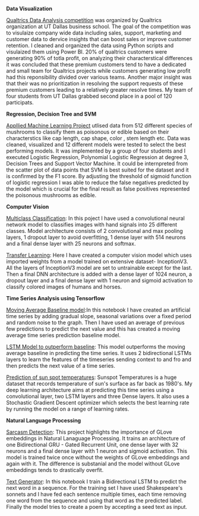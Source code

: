 **Data Visualization**

[Qualtrics Data Analysis competition](https://github.com/roshan151/Qualtrics-competition/blob/main/Qualtrics_2nd_Prize.pptm) was organized by Qualtrics organization at UT Dallas business school. The goal of the competition was to visulaize company wide data including sales, support, marketing and customer data to dervice insights that can boost sales or improve customer retention. I cleaned and organized the data using Python scripts and visulaized them using Power BI. 20% of qualtrics customers were generating 90% of totla profit, on analyzing their characterstical differences it was concluded that these premium customers tend to have a dedicated and small team for Qualtrics projects while customers generating low profit had this reponsibility divided over various teams. Another major insight was that their was no prioritization in resolving the support requests of these premium customers leading to a relatively greater resolve times. My team of four students from UT Dallas grabbed second place in a pool of 120 participats. 

**Regression, Decision Tree and SVM**

[Appllied Machine Learning Project](https://github.com/roshan151/roshan151/blob/main/AML_Project%20Code.ipynb) utlised data from 512 different species of mushrooms to classify them as poisonous or edible based on their characterstics like cap length, cap shape, color , stem length etc. Data was cleaned, visualized and 12 different models were tested to select the best performing models. It was implemented by a group of four students and I executed Logistic Regression, Polynomial Logistic Regression at degree 3, Decision Trees and Support Vector Machine. It could be internpreted from the scatter plot of data points that SVM is best suited for the dataset and it is confirmed by the F1 score. By adjusting the threshold of sigmoid function of logistic regression I was able to reduce the false negatives predicted by the model which is crucial for the final result as false positives represented the poisonous mushrooms as edible.   

**Computer Vision**

[Multiclass Classification](https://github.com/roshan151/roshan151/blob/main/Multiclass_classification_for_Computer_Vision.ipynb): In this poject I have used a convolutional neural network model to classifies images with hand signals into 25 different classes. Model architecture consists of 2 convolutional and max pooling layers, 1 dropout layer to avoid overfitting, 1 dense layer with 514 neurons and a final dense layer with 25 neurons and softmax. 

[Transfer Learning](https://github.com/roshan151/roshan151/blob/main/Transfer_Learning_for_Computer_Vision.ipynb): Here I have created  a computer vision model which uses imported weights from a model trained on extensive dataset- InceptionV3. All the layers of InceptionV3 model are set to untrainable except for the last. Then a final DNN architecture is added with a dense layer of 1024 neuron, a dropout layer and a final dense layer with 1 neuron and sigmoid activation to classify colored images of humans and horses.

**Time Series Analysis using Tensorflow**

[Moving Average Baseline model](https://github.com/roshan151/roshan151/blob/main/Time_series_creating_data.ipynb):In this notebook I have created an artificial time series by adding gradual slope, seasonal variations over a fixed period and random noise to the graph. Then I have used an average of previous few predictions to predict the next value and this has created a moving average time series prediction baseline model. 

[LSTM Model to outperform baseline](https://github.com/roshan151/roshan151/blob/main/LSTM_to_predict_Time_Series.ipynb): This model outperforms the moving average baseline in predicting the time series. It uses 2 bidirectional LSTMs layers to learn the features of the timeseries sending context to and fro and then predicts the next value of a time series.

[Prediction of sun spot temperatures](https://github.com/roshan151/roshan151/blob/main/Sunspots_Time_Series_Prediction.ipynb): Sunspot Temperatures is a huge dataset that records temperature of sun's surface as far back as 1980's. My deep learning architecture aims at predicting this time series using a convolutional layer, two LSTM layers and three Dense layers. It also uses a Stochastic Gradient Descent optimizer which selects the best learning rate by running the model on a range of learning rates. 

**Natural Language Processing**

[Sarcasm Detection](https://github.com/roshan151/roshan151/blob/main/NLP%20Sarcasm%20detection.ipynb): This project highlights the importance of GLove embeddings in Natural Lanaguage Processing. It trains an architecture of one Bidirectional GRU - Gated Recurrent Unit, one dense layer with 32 neurons and a final dense layer with 1 neuron and sigmoid activation. This model is trained twice once without the weights of GLove embeddings and again with it. The difference is substanial and the model without GLove embeddings tends to drastically overfit. 

[Text Generator](https://github.com/roshan151/roshan151/blob/main/Text_Generator_NLP.ipynb): In this notebook I train a Bidirectional LSTM to predict the next word in a sequence. For the training set I have used Shakespeare's sonnets and I have fed each sentence multiple times, each time removing one word from the sequence and using that word as the predicted label. Finally the model tries to create a poem by accepting a seed text as input. 



